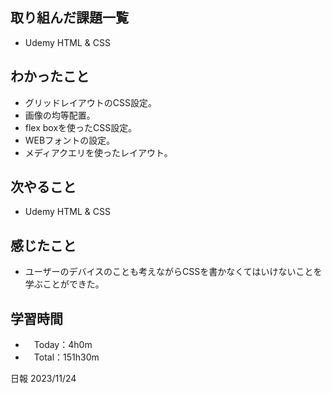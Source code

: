 ## 取り組んだ課題一覧
- Udemy HTML & CSS 

## わかったこと
- グリッドレイアウトのCSS設定。
- 画像の均等配置。
- flex boxを使ったCSS設定。
- WEBフォントの設定。
- メディアクエリを使ったレイアウト。
  
## 次やること
- Udemy HTML & CSS

## 感じたこと
- ユーザーのデバイスのことも考えながらCSSを書かなくてはいけないことを学ぶことができた。

## 学習時間
- 　Today：4h0m
- 　Total：151h30m

日報 2023/11/24
